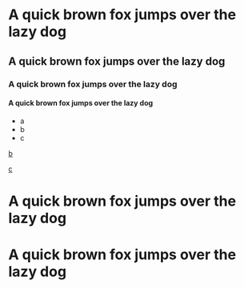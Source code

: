 # A quick brown fox jumps over the lazy dog

## A quick brown fox jumps over the lazy dog

### A quick brown fox jumps over the lazy dog

#### A quick brown fox jumps over the lazy dog

- a
- b
- c

[b](b.md)

[c](c.md)

# A quick brown fox jumps over the lazy dog

# A quick brown fox jumps over the lazy dog
